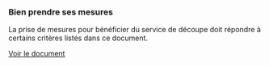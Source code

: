 <showHtml>
<div class="example">
    <div class="km-good-to-know">
        <h3 class="km-good-to-know__title">Bien prendre ses mesures</h3>
        <p class="km-good-to-know__description">La prise de mesures pour bénéficier du service de découpe doit répondre à certains critères listés dans ce document.</p>
        <a href="#" target="_blank" class="ka-link km-good-to-know__link">Voir le document</a>
    </div>
</div>
</showHtml>

<style lang="scss" scoped>
@import 'node_modules/integration-web-core--socle/css/assets/sass/_common/01-setting-tools/_all-settings';
@import 'node_modules/integration-web-core--socle/css/assets/sass/_common/06-molecules/_good-to-know.molecules';
</style>
